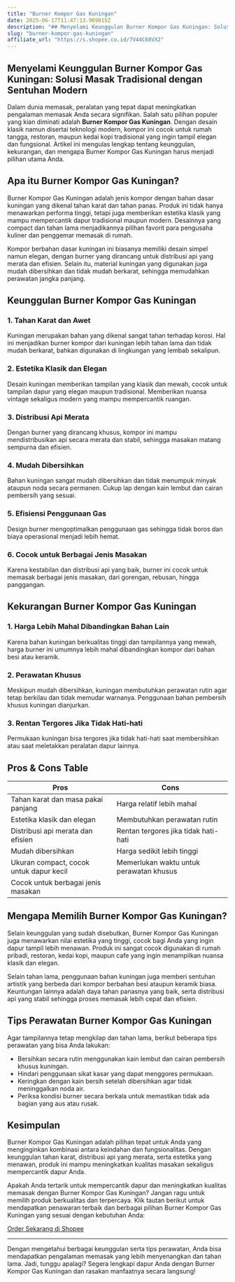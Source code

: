 ```yaml
---
title: "Burner Kompor Gas Kuningan"
date: 2025-06-17T11:47:13.969015Z
description: "## Menyelami Keunggulan Burner Kompor Gas Kuningan: Solusi Masak Tradisional dengan Sentuhan Modern..."
slug: "burner-kompor-gas-kuningan"
affiliate_url: "https://s.shopee.co.id/7V44C68VX2"
---
```

## Menyelami Keunggulan Burner Kompor Gas Kuningan: Solusi Masak Tradisional dengan Sentuhan Modern

Dalam dunia memasak, peralatan yang tepat dapat meningkatkan pengalaman memasak Anda secara signifikan. Salah satu pilihan populer yang kian diminati adalah **Burner Kompor Gas Kuningan**. Dengan desain klasik namun disertai teknologi modern, kompor ini cocok untuk rumah tangga, restoran, maupun kedai kopi tradisional yang ingin tampil elegan dan fungsional. Artikel ini mengulas lengkap tentang keunggulan, kekurangan, dan mengapa Burner Kompor Gas Kuningan harus menjadi pilihan utama Anda.

## Apa itu Burner Kompor Gas Kuningan?

Burner Kompor Gas Kuningan adalah jenis kompor dengan bahan dasar kuningan yang dikenal tahan karat dan tahan panas. Produk ini tidak hanya menawarkan performa tinggi, tetapi juga memberikan estetika klasik yang mampu mempercantik dapur tradisional maupun modern. Desainnya yang compact dan tahan lama menjadikannya pilihan favorit para pengusaha kuliner dan penggemar memasak di rumah.

Kompor berbahan dasar kuningan ini biasanya memiliki desain simpel namun elegan, dengan burner yang dirancang untuk distribusi api yang merata dan efisien. Selain itu, material kuningan yang digunakan juga mudah dibersihkan dan tidak mudah berkarat, sehingga memudahkan perawatan jangka panjang.

## Keunggulan Burner Kompor Gas Kuningan

### 1. Tahan Karat dan Awet
Kuningan merupakan bahan yang dikenal sangat tahan terhadap korosi. Hal ini menjadikan burner kompor dari kuningan lebih tahan lama dan tidak mudah berkarat, bahkan digunakan di lingkungan yang lembab sekalipun.

### 2. Estetika Klasik dan Elegan
Desain kuningan memberikan tampilan yang klasik dan mewah, cocok untuk tampilan dapur yang elegan maupun tradisional. Memberikan nuansa vintage sekaligus modern yang mampu mempercantik ruangan.

### 3. Distribusi Api Merata
Dengan burner yang dirancang khusus, kompor ini mampu mendistribusikan api secara merata dan stabil, sehingga masakan matang sempurna dan efisien.

### 4. Mudah Dibersihkan
Bahan kuningan sangat mudah dibersihkan dan tidak menumpuk minyak ataupun noda secara permanen. Cukup lap dengan kain lembut dan cairan pembersih yang sesuai.

### 5. Efisiensi Penggunaan Gas
Design burner mengoptimalkan penggunaan gas sehingga tidak boros dan biaya operasional menjadi lebih hemat.

### 6. Cocok untuk Berbagai Jenis Masakan
Karena kestabilan dan distribusi api yang baik, burner ini cocok untuk memasak berbagai jenis masakan, dari gorengan, rebusan, hingga panggangan.

## Kekurangan Burner Kompor Gas Kuningan

### 1. Harga Lebih Mahal Dibandingkan Bahan Lain
Karena bahan kuningan berkualitas tinggi dan tampilannya yang mewah, harga burner ini umumnya lebih mahal dibandingkan kompor dari bahan besi atau keramik.

### 2. Perawatan Khusus
Meskipun mudah dibersihkan, kuningan membutuhkan perawatan rutin agar tetap berkilau dan tidak memudar warnanya. Penggunaan bahan pembersih khusus kuningan dianjurkan.

### 3. Rentan Tergores Jika Tidak Hati-hati
Permukaan kuningan bisa tergores jika tidak hati-hati saat membersihkan atau saat meletakkan peralatan dapur lainnya.

## Pros & Cons Table

| Pros                                              | Cons                                              |
|---------------------------------------------------|---------------------------------------------------|
| Tahan karat dan masa pakai panjang               | Harga relatif lebih mahal                        |
| Estetika klasik dan elegan                       | Membutuhkan perawatan rutin                     |
| Distribusi api merata dan efisien                | Rentan tergores jika tidak hati-hati             |
| Mudah dibersihkan                               | Harga sedikit lebih tinggi                     |
| Ukuran compact, cocok untuk dapur kecil         | Memerlukan waktu untuk perawatan khusus        |
| Cocok untuk berbagai jenis masakan               |                                                   |

## Mengapa Memilih Burner Kompor Gas Kuningan?

Selain keunggulan yang sudah disebutkan, Burner Kompor Gas Kuningan juga menawarkan nilai estetika yang tinggi, cocok bagi Anda yang ingin dapur tampil lebih menawan. Produk ini sangat cocok digunakan di rumah pribadi, restoran, kedai kopi, maupun cafe yang ingin menampilkan nuansa klasik dan elegan.

Selain tahan lama, penggunaan bahan kuningan juga memberi sentuhan artistik yang berbeda dari kompor berbahan besi ataupun keramik biasa. Keuntungan lainnya adalah daya tahan panasnya yang baik, serta distribusi api yang stabil sehingga proses memasak lebih cepat dan efisien.

## Tips Perawatan Burner Kompor Gas Kuningan

Agar tampilannya tetap mengkilap dan tahan lama, berikut beberapa tips perawatan yang bisa Anda lakukan:

- Bersihkan secara rutin menggunakan kain lembut dan cairan pembersih khusus kuningan.
- Hindari penggunaan sikat kasar yang dapat menggores permukaan.
- Keringkan dengan kain bersih setelah dibersihkan agar tidak meninggalkan noda air.
- Periksa kondisi burner secara berkala untuk memastikan tidak ada bagian yang aus atau rusak.

## Kesimpulan

Burner Kompor Gas Kuningan adalah pilihan tepat untuk Anda yang menginginkan kombinasi antara keindahan dan fungsionalitas. Dengan keunggulan tahan karat, distribusi api yang merata, serta estetika yang menawan, produk ini mampu meningkatkan kualitas masakan sekaligus mempercantik dapur Anda.

Apakah Anda tertarik untuk mempercantik dapur dan meningkatkan kualitas memasak dengan Burner Kompor Gas Kuningan? Jangan ragu untuk memilih produk berkualitas dan terpercaya. Klik tautan berikut untuk mendapatkan penawaran terbaik dan berbagai pilihan Burner Kompor Gas Kuningan yang sesuai dengan kebutuhan Anda:

[Order Sekarang di Shopee](https://s.shopee.co.id/7V44C68VX2)

---

Dengan mengetahui berbagai keunggulan serta tips perawatan, Anda bisa mendapatkan pengalaman memasak yang lebih menyenangkan dan tahan lama. Jadi, tunggu apalagi? Segera lengkapi dapur Anda dengan Burner Kompor Gas Kuningan dan rasakan manfaatnya secara langsung!